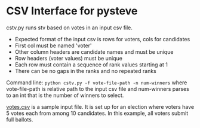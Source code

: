 # CSV Interface for pysteve
cstv.py runs stv based on votes in an input csv file.
* Expected format of the input csv is rows for voters, cols for candidates
* First col must be named 'voter'
* Other column headers are candidate names and must be unique
* Row headers (voter values) must be unique
* Each row must contain a sequence of rank values starting at 1
* There can be no gaps in the ranks and no repeated ranks

Command line: ```python cstv.py -f vote-file-path -n num-winners```
where vote-file-path is relative path to the input csv file
and num-winners parses to an int that is the number of winners to select.

[votes.csv](https://github.com/psteitz/steve/blob/trunk/pysteve/csv/votes.csv)
is a sample input file.  It is set up for an election where
voters have 5 votes each from among 10 candidates.  In this example,
all voters submit full ballots.

